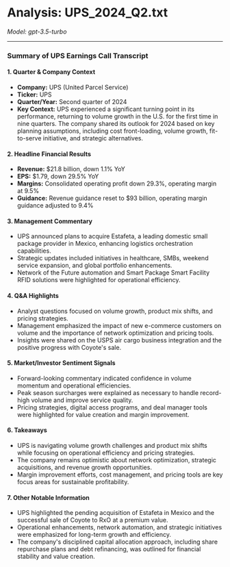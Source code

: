 # Analysis: UPS_2024_Q2.txt

*Model: gpt-3.5-turbo*

---

### Summary of UPS Earnings Call Transcript

#### 1. **Quarter & Company Context**
- **Company:** UPS (United Parcel Service)
- **Ticker:** UPS
- **Quarter/Year:** Second quarter of 2024
- **Key Context:** UPS experienced a significant turning point in its performance, returning to volume growth in the U.S. for the first time in nine quarters. The company shared its outlook for 2024 based on key planning assumptions, including cost front-loading, volume growth, fit-to-serve initiative, and strategic alternatives.

#### 2. **Headline Financial Results**
- **Revenue:** $21.8 billion, down 1.1% YoY
- **EPS:** $1.79, down 29.5% YoY
- **Margins:** Consolidated operating profit down 29.3%, operating margin at 9.5%
- **Guidance:** Revenue guidance reset to $93 billion, operating margin guidance adjusted to 9.4%

#### 3. **Management Commentary**
- UPS announced plans to acquire Estafeta, a leading domestic small package provider in Mexico, enhancing logistics orchestration capabilities.
- Strategic updates included initiatives in healthcare, SMBs, weekend service expansion, and global portfolio enhancements.
- Network of the Future automation and Smart Package Smart Facility RFID solutions were highlighted for operational efficiency.

#### 4. **Q&A Highlights**
- Analyst questions focused on volume growth, product mix shifts, and pricing strategies.
- Management emphasized the impact of new e-commerce customers on volume and the importance of network optimization and pricing tools.
- Insights were shared on the USPS air cargo business integration and the positive progress with Coyote's sale.

#### 5. **Market/Investor Sentiment Signals**
- Forward-looking commentary indicated confidence in volume momentum and operational efficiencies.
- Peak season surcharges were explained as necessary to handle record-high volume and improve service quality.
- Pricing strategies, digital access programs, and deal manager tools were highlighted for value creation and margin improvement.

#### 6. **Takeaways**
- UPS is navigating volume growth challenges and product mix shifts while focusing on operational efficiency and pricing strategies.
- The company remains optimistic about network optimization, strategic acquisitions, and revenue growth opportunities.
- Margin improvement efforts, cost management, and pricing tools are key focus areas for sustainable profitability.

#### 7. **Other Notable Information**
- UPS highlighted the pending acquisition of Estafeta in Mexico and the successful sale of Coyote to RxO at a premium value.
- Operational enhancements, network automation, and strategic initiatives were emphasized for long-term growth and efficiency.
- The company's disciplined capital allocation approach, including share repurchase plans and debt refinancing, was outlined for financial stability and value creation.